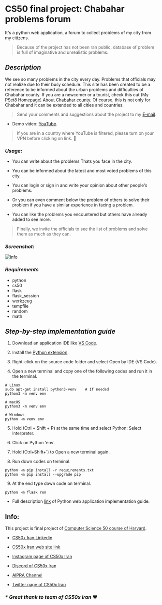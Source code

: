 # CS50 final project: Chabahar problems forum

It's a python web application, a forum to collect problems of my city from my citizens.
> Because of the project has not been ran public, database of problem is full of imaginative and unrealistic problems.

## ***Description***

We see so many problems in the city every day. Problems that officials may not realize due to their busy schedule.
This site has been created to be a reference to be informed about the urban problems and difficulties of Chabahar
county. If you are a newcomer or a tourist, check this out (My PSet8 Homepage)
[About Chabahar county](https://moqdm.github.io/cs50/Homepage/). Of course, this is not only for Chabahar and it
can be extended to all cities and countries.

> Send your comments and suggestions about the project to my [E-mail](mailto:m.a.moghadma8412@gmail.com).

- Demo video: [YouTube](https://youtu.be/KIOLI9Wfjzw).
> If you are in a country where YouTube is filtered, please turn on your VPN before clicking on link. 🙂

### ***Usage:***

- You can write about the problems Thats you face in the city.

- You can be informed about the latest and most voted problems of this city.

- You can login or sign in and write your opinion about other people's problems.

- Or you can even comment below the problem of others to solve their problem if you have a similar experience in facing a problem.

- You can like the problems you encountered but others have already added to see more.

> Finally, we invite the officials to see the list of problems and solve them as much as they can.

### ***Screenshot:***

![info](https://b2n.ir/m00435)

### ***Requirements***

- python
- cs50
- flask
- flask_session
- werkzeug
- tempfile
- random
- math

## ***Step-by-step implementation guide***

1. Download an application IDE like [VS Code](https://code.visualstudio.com/Download).

2. Install the [Python extension](https://marketplace.visualstudio.com/items?itemName=ms-python.python).

3. Right-click on the source code folder and select Open by IDE (VS Code).

4. Open a new terminal and copy one of the following codes and run it in the terminal.

```
# Linux
sudo apt-get install python3-venv    # If needed
python3 -m venv env

# macOS
python3 -m venv env

# Windows
python -m venv env
```

5. Hold (Ctrl + Shift + P) at the same time and select Python: Select Interpreter.

6. Click on Python 'env'.

7. Hold (Ctrl+Shift+`) to Open a new terminal again.

8. Run down codes on terminal.

```
python -m pip install -r requirements.txt
python -m pip install --upgrade pip
```

9. At the end type down code on terminal.

```
python -m flask run
```
- Full description [link](https://code.visualstudio.com/docs/python/tutorial-flask) of Python web application implementation guide.

## Info:

This project is final project of [Computer Science 50 course of Harvard](https://cs50.harvard.edu/).

- [CS50x Iran Linkedin](https://www.linkedin.com/company/cs50xiran)

- [CS50x Iran web site link](https://cs50x.ir)

- [Instagram page of CS50x Iran](https://www.instagram.com/cs50xiran)

- [Discord of CS50x Iran](https://discord.gg/H3uAcuQDAq)

- [AIPRA Channel](https://www.youtube.com/c/AIPRA)

- [Twitter page of CS50x Iran](https://twitter.com/cs50xiran)
### ***\* Great thank to team of CS50x Iran*** ❤
